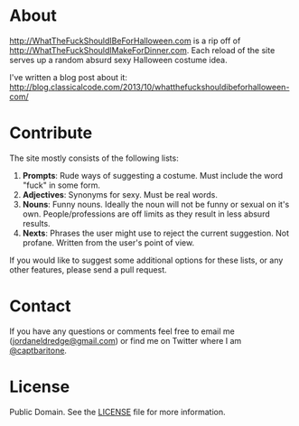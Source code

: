 About
=====

<http://WhatTheFuckShouldIBeForHalloween.com> is a rip off of
<http://WhatTheFuckShouldIMakeForDinner.com>. Each reload of
the site serves up a random absurd sexy Halloween costume idea.

I've written a blog post about it:
<http://blog.classicalcode.com/2013/10/whatthefuckshouldibeforhalloween-com/>

Contribute
==========

The site mostly consists of the following lists:

1. **Prompts**: Rude ways of suggesting a costume. Must include the word "fuck"
   in some form.
2. **Adjectives**: Synonyms for sexy. Must be real words.
3. **Nouns**: Funny nouns. Ideally the noun will not be funny or sexual on it's
   own. People/professions are off limits as they result in less absurd
   results.
4. **Nexts**: Phrases the user might use to reject the current suggestion. Not
   profane.  Written from the user's point of view.

If you would like to suggest some additional options for these lists, or any
other features, please send a pull request.

Contact
=======

If you have any questions or comments feel free to email me
(jordaneldredge@gmail.com) or find me on Twitter where I am
[@captbaritone](https://twitter.com/captbaritone).

License
=======

Public Domain. See the [LICENSE](LICENSE) file for more information.
